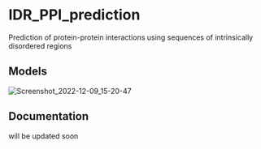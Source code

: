 
# IDR_PPI_prediction

Prediction of protein-protein interactions using sequences of intrinsically disordered regions

## Models

![Screenshot_2022-12-09_15-20-47](https://user-images.githubusercontent.com/39767530/206725968-bd1459f8-35c3-4309-a60a-a285c1bc539b.png)


## Documentation

will be updated soon
